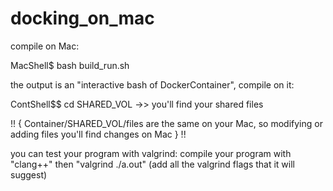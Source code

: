 # docking_on_mac

compile on Mac:

  MacShell$ bash build_run.sh <path of directory on Mac to find inside DockerContainer>
  
the output is an "interactive bash of DockerContainer", compile on it:

  ContShell$$ cd SHARED_VOL  ->> you'll find your shared files

!!  { Container/SHARED_VOL/files are the same on your Mac, so modifying or adding files you'll find changes on Mac } !!
  
you can test your program with valgrind:
  compile your program with "clang++"
  then "valgrind ./a.out"
  (add all the valgrind flags that it will suggest)
  
